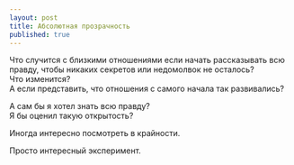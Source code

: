 ```yaml
---
layout: post
title: Абсолютная прозрачность
published: true
---
```

Что случится с близкими отношениями если начать рассказывать всю правду, чтобы никаких секретов или недомолвок не осталось?\
Что изменится?\
А если представить, что отношения с самого начала так развивались?

А сам бы я хотел знать всю правду?\
Я бы оценил такую открытость?

Иногда интересно посмотреть в крайности.

Просто интересный эксперимент.
